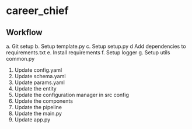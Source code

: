 # career_chief

## Workflow

a. Git setup
b. Setup template.py
c. Setup setup.py
d  Add dependencies to requirements.txt 
e. Install requirements
f. Setup logger 
g. Setup utils common.py

1. Update config.yaml
2. Update schema.yaml
3. Update params.yaml
4. Update the entity
5. Update the configuration manager in src config
6. Update the components
7. Update the pipeline
8. Update the main.py
9. Update app.py